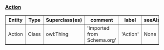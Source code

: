 ## <h3><a href="https://schema.org/Action">Action</a></h3><table border="1" class="dataframe">
  <thead>
    <tr style="text-align: center;">
      <th>Entity</th>
      <th>Type</th>
      <th>Superclass(es)</th>
      <th>comment</th>
      <th>label</th>
      <th>seeAlso</th>
    </tr>
  </thead>
  <tbody>
    <tr>
      <td>Action</td>
      <td>Class</td>
      <td>owl:Thing</td>
      <td>'Imported from Schema.org'</td>
      <td>'Action'</td>
      <td>None</td>
    </tr>
  </tbody>
</table>